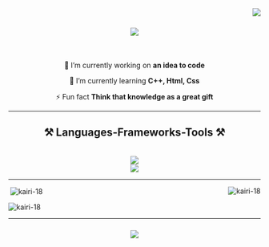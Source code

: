 <img align="right" src="https://visitor-badge.laobi.icu/badge?page_id=kairi-18" />

<h1 align="center">
    <img src="https://readme-typing-svg.herokuapp.com/?font=Righteous&size=35&center=true&vCenter=true&width=500&height=70&duration=4000&lines=Hi+There!+👋;+I'm+Kylie+Magistrado!;+A+Beginner+Developer;" />
</h1>

<br/>

<div align="center">

 🔭 I’m currently working on **an idea to code**

 🌱 I’m currently learning **C++, Html, Css**

 ⚡ Fun fact **Think that knowledge as a great gift**

 </div>

<hr>
 
<h2 align="center">⚒️ Languages-Frameworks-Tools ⚒️</h2>
<br/>
<div align="center">
    <img src="https://skillicons.dev/icons?i=html,css,vscode,github,git,mysql" /><br>
    <img src="https://skillicons.dev/icons?i=cpp,java,cs" /><br>
</div>



<hr/>

<p><img align="right" src="https://github-readme-stats.vercel.app/api/top-langs?username=kairi-18&show_icons=true&theme=dark&locale=en&layout=compact" alt="kairi-18" /></p>

<p>&nbsp;<img align="center" src="https://github-readme-stats.vercel.app/api?username=kairi-18&show_icons=true&theme=dark&locale=en" alt="kairi-18" /></p>

<p><img align="center" src="https://github-readme-streak-stats.herokuapp.com/?user=kairi-18&theme=dark" alt="kairi-18" /></p>


<hr/>
<h3 align="center">
    <img src="https://readme-typing-svg.herokuapp.com/?font=Righteous&size=25&center=true&vCenter=true&width=500&height=70&duration=4000&lines=Thanks+for+visiting!+✌️;">
</h3>
